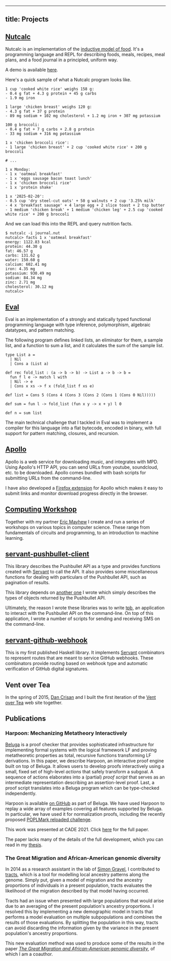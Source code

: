 ---------------
title: Projects
---------------

## [Nutcalc](https://github.com/tsani/nutcalc)

Nutcalc is an implementation of the
[inductive model of food](/posts/2025-02-20-induction-on-food.html).
It's a programming language and REPL for describing foods, meals, recipes, meal plans, and a food
journal in a principled, uniform way.

A demo is available [here](https://nutcalc.jerrington.me).

Here's a quick sample of what a Nutcalc program looks like.

```
1 cup 'cooked white rice' weighs 158 g:
- 0.4 g fat + 4.3 g protein + 45 g carbs
- 1.9 mg iron

1 large 'chicken breast' weighs 120 g:
- 4.3 g fat + 37 g protein
- 89 mg sodium + 102 mg cholesterol + 1.2 mg iron + 307 mg potassium

100 g broccoli:
- 0.4 g fat + 7 g carbs + 2.8 g protein
- 33 mg sodium + 316 mg potassium

1 x 'chicken broccoli rice':
- 1 large 'chicken breast' + 2 cup 'cooked white rice' + 200 g broccoli

# ...

1 x Monday:
- 1 x 'oatmeal breakfast'
- 1 x 'eggs sausage bacon toast lunch'
- 1 x 'chicken broccoli rice'
- 1 x 'protein shake'

1 x '2025-02-20':
- 0.5 cup 'dry steel-cut oats' + 50 g walnuts + 2 cup '3.25% milk'
- 4 x 'breakfast sausage' + 4 large egg + 2 slice toast + 2 tsp butter
- 1 medium 'chicken break' + 1 medium 'chicken leg' + 2.5 cup 'cooked white rice' + 200 g broccoli
```

And we can load this into the REPL and query nutrition facts.

```
$ nutcalc -i journal.nut
nutcalc> facts 1 x 'oatmeal breakfast'
energy: 1122.83 kcal
protein: 44.30 g
fat: 46.57 g
carbs: 131.62 g
water: 150.60 g
calcium: 602.41 mg
iron: 4.35 mg
potassium: 930.49 mg
sodium: 84.34 mg
zinc: 2.71 mg
cholesterol: 30.12 mg
nutcalc>
```

## [Eval][]

Eval is an implementation of a strongly and statically typed functional
programming language with type inference, polymorphism, algebraic datatypes, and
pattern matching.

The following program defines linked lists, an eliminator for them, a sample
list, and a function to sum a list, and it calculates the sum of the sample
list.

```
type List a =
  | Nil
  | Cons a (List a)

def rec fold_list : (a -> b -> b) -> List a -> b -> b =
  fun f l e -> match l with
  | Nil -> e
  | Cons x xs -> f x (fold_list f xs e)

def list = Cons 5 (Cons 4 (Cons 3 (Cons 2 (Cons 1 (Cons 0 Nil)))))

def sum = fun l -> fold_list (fun x y -> x + y) l 0

def n = sum list
```

The main technical challenge that I tackled in Eval was to implement a compiler for this language
into a flat bytecode, encoded in binary, with full support for pattern matching, closures, and
recursion.

## [Apollo][]


Apollo is a web service for downloading music, and integrates with MPD.
Using Apollo's HTTP API, you can send URLs from youtube, soundcloud, etc. to be
downloaded. Apollo comes bundled with bash scripts for submitting URLs from the
command-line.

I have also developed a [Firefox extension][] for Apollo which makes it easy to
submit links and monitor download progress directly in the browser.

## [Computing Workshop][]


Together with my partner [Eric Mayhew](https://emayhew.com/) I create and run a
series of workshops on various topics in computer science. These range from
fundamentals of circuits and programming, to an introduction to machine
learning.

## [servant-pushbullet-client][]

This library describes the Pushbullet API as a type and provides functions
created with [Servant][servant-client] to call the API. It also provides some
miscellaneous functions for dealing with particulars of the Pushbullet API,
such as pagination of results.

This library depends on [another one][pushbullet-types] I wrote which simply
describes the types of objects returned by the Pushbullet API.

Ultimately, the reason I wrote these libraries was to write [tpb][], an
application to interact with the Pushbullet API on the command-line.
On top of this application, I wrote a number of scripts for sending and
receiving SMS on the command-line.

## [servant-github-webhook][]

This is my first published Haskell library. It implements
[Servant][servant-server] combinators to
represent routes that are meant to service GitHub webhooks. These combinators
provide routing based on webhook type and automatic verification of GitHub
digital signatures.

## Vent over Tea

In the spring of 2015,
[Dan Crisan][] and I built the first iteration of the
[Vent over Tea][] web site together.

## Publications

### Harpoon: Mechanizing Metatheory Interactively

[Beluga][beluga] is a proof checker that provides sophisticated infrastructure for
implementing formal systems with the logical framework LF and proving
metatheoretic properties as total, recursive functions transforming LF
derivations. In this paper, we describe Harpoon, an interactive proof engine
built on top of Beluga. It allows users to develop proofs interactively using a
small, fixed set of high-level *actions* that safely transform a subgoal. A
sequence of actions elaborates into a (partial) *proof script* that serves as an
intermediate representation describing an assertion-level proof. Last, a proof
script translates into a Beluga program which can be type-checked independently.

Harpoon is available [on GitHub][harpoon-github] as part of Beluga.
We have used Harpoon to replay a wide array of examples covering all features
supported by Beluga. In particular, we have used it for normalization proofs,
including the recently proposed [POPLMark reloaded challenge][poplmark-reloaded].

This work was presented at CADE 2021. Click [here][harpoon-cade] for the full paper.

The paper lacks many of the details of the full development, which you can read
in my [thesis][].

### The Great Migration and African-American genomic diversity

In 2014 as a research assistant in the lab of [Simon Gravel][], I contributed to [tracts][],
which is a tool for modelling local ancestry patterns along the genome.
Simply put, given a model of migration and the ancestry proportions of
individuals in a present population, tracts evaluates the likelihood of the
migration described by that model having occurred.

Tracts had an issue when presented with large populations that would arise due
to an averaging of the present population's ancestry proportions. I resolved
this by implementing a new demographic model in tracts that performs a model
evaluation on multiple subpopulations and combines the results of those
evaluations. By splitting the population in this way, tracts can avoid
discarding the information given by the variance in the present population's
ancestry proportions.

This new evaluation method was used to produce some of the results in the paper
[_The Great Migration and African-American genomic diversity_][great migration],
of which I am a coauthor.

[servant-server]: https://hackage.haskell.org/package/servant-server
[servant-client]: https://hackage.haskell.org/package/servant-client
[servant-pushbullet-client]: https://github.com/tsani/servant-pushbullet-client
[pushbullet-types]: https://github.com/tsani/pushbullet-types
[servant-github-webhook]: https://github.com/tsani/servant-github-webhook
[Dan Crisan]: http://dancrisan.com/
[Vent over Tea]: http://ventovertea.com/
[Simon Gravel]: http://simongravel.lab.mcgill.ca/Home.html
[tracts]: http://github.com/sgravel/tracts
[great migration]: http://journals.plos.org/plosgenetics/article?id=10.1371/journal.pgen.1006059
[tpb]: https://github.com/tsani/tpb
[Computing Workshop]: https://computing-workshop.com/
[Haskell]: https://haskell.org/
[Hakyll]: https://jaspervdj.be/hakyll/
[Firefox extension]: https://github.com/tsani/apollo-extension/releases
[Apollo]: https://github.com/tsani/apollo
[harpoon-cade]: /pdf/harpoon.pdf
[harpoon-github]: https://github.com/Beluga-lang/Beluga
[poplmark-reloaded]: https://poplmark-reloaded.github.io/
[beluga]: https://www.cs.mcgill.ca/~complogic/beluga/
[thesis]: /pdf/thesis.pdf
[Eval]: https://github.com/tsani/eval
